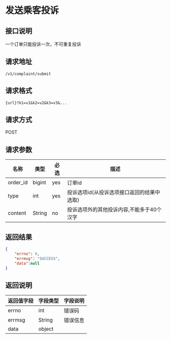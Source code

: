 # 发送乘客投诉

## 接口说明

一个订单只能投诉一次，不可重复投诉

## 请求地址

`/v1/complaint/submit`

## 请求格式

`{url}?k1=v1&k2=v2&k3=v3&...`

## 请求方式

POST

## 请求参数

| 名称     | 类型   | 必选 | 描述                                       |
| -------- | ------ | ---- | ------------------------------------------ |
| order_id | bigint | yes  | 订单id                                     |
| type     | int    | yes  | 投诉选项id(从投诉选项接口返回的结果中选取) |
| content  | String | no   | 投诉选项外的其他投诉内容,不能多于40个汉字  |

## 返回结果

```json
{
	"errno": 0,
	"errmsg": "SUCCESS",
	"data":null
}
```

## 返回说明

| 返回值字段 | 字段类型 | 字段说明 |
| ---------- | -------- | -------- |
| errno      | int      | 错误码   |
| errmsg     | String   | 错误信息 |
| data       | object   |          |
